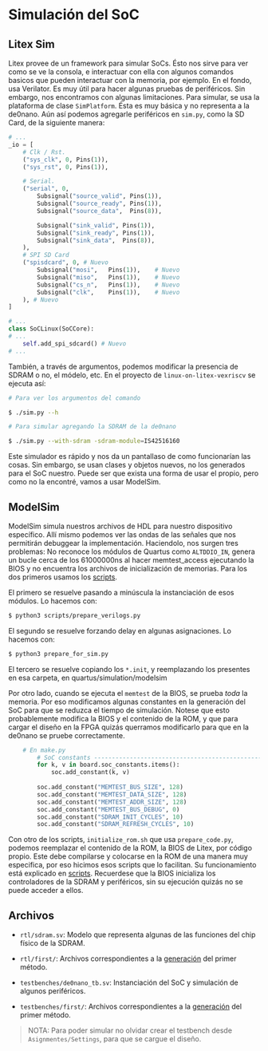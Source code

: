 # Simulación del SoC

## Litex Sim
Litex provee de un framework para simular SoCs. Ésto nos sirve para ver como se ve la consola, e interactuar con ella con algunos comandos basicos que pueden interactuar con la memoria, por ejemplo. En el fondo, usa Verilator. Es muy útil para hacer algunas pruebas de periféricos. Sin embargo, nos encontramos con algunas limitaciones. Para simular, se usa la plataforma de clase `SimPlatform`. Ésta es muy básica y no representa a la de0nano. Aún así podemos agregarle periféricos en `sim.py`, como la SD Card, de la siguiente manera:

``` Python
# ...
_io = [
    # Clk / Rst.
    ("sys_clk", 0, Pins(1)),
    ("sys_rst", 0, Pins(1)),

    # Serial.
    ("serial", 0,
        Subsignal("source_valid", Pins(1)),
        Subsignal("source_ready", Pins(1)),
        Subsignal("source_data",  Pins(8)),

        Subsignal("sink_valid", Pins(1)),
        Subsignal("sink_ready", Pins(1)),
        Subsignal("sink_data",  Pins(8)),
    ),
    # SPI SD Card
    ("spisdcard", 0, # Nuevo
        Subsignal("mosi",   Pins(1)),    # Nuevo
        Subsignal("miso",   Pins(1)),    # Nuevo
        Subsignal("cs_n",   Pins(1)),    # Nuevo
        Subsignal("clk",    Pins(1)),    # Nuevo
    ), # Nuevo
]

# ...
class SoCLinux(SoCCore):
# ...    
    self.add_spi_sdcard() # Nuevo
# ...
```

También, a través de argumentos, podemos modificar la presencia de SDRAM o no, el módelo, etc. En el proyecto de `linux-on-litex-vexriscv` se ejecuta así:

``` Bash
# Para ver los argumentos del comando

$ ./sim.py --h

# Para simular agregando la SDRAM de la de0nano

$ ./sim.py --with-sdram -sdram-module=IS42516160
```

Este simulador es rápido y nos da un pantallaso de como funcionarían las cosas. Sin embargo, se usan clases y objetos nuevos, no los generados para el SoC nuestro. Puede ser que exista una forma de usar el propio, pero como no la encontré, vamos a usar ModelSim.

## ModelSim

ModelSim simula nuestros archivos de HDL para nuestro dispositivo específico. Allí mismo podemos ver las ondas de las señales que nos permitirán debuggear la implementación. Haciendolo, nos surgen tres problemas: No reconoce los módulos de Quartus como `ALTDDIO_IN`, genera un bucle cerca de los 61000000ns al hacer memtest_access ejecutando la BIOS y no encuentra los archivos de inicialización de memorias. Para los dos primeros usamos los [scripts](../scripts/README.md).

El primero se resuelve pasando a minúscula la instanciación de esos módulos. Lo hacemos con:

``` Bash
$ python3 scripts/prepare_verilogs.py
```

El segundo se resuelve forzando delay en algunas asignaciones. Lo hacemos con:

``` Bash
$ python3 prepare_for_sim.py
```

El tercero se resuelve copiando los `*.init`, y reemplazando los presentes en esa carpeta, en quartus/simulation/modelsim

Por otro lado, cuando se ejecuta el `memtest` de la BIOS, se prueba *toda* la memoria. Por eso modificamos algunas constantes en la generación del SoC para que se reduzca el tiempo de simulación. Notese que esto probablemente modifica la BIOS y el contenido de la ROM, y que para cargar el diseño en la FPGA quizás querramos modificarlo para que en la de0nano se pruebe correctamente.

``` Python
    # En make.py
        # SoC constants ----------------------------------------------------------------------------
        for k, v in board.soc_constants.items():
            soc.add_constant(k, v)
        
        soc.add_constant("MEMTEST_BUS_SIZE", 128)
        soc.add_constant("MEMTEST_DATA_SIZE", 128)
        soc.add_constant("MEMTEST_ADDR_SIZE", 128)
        soc.add_constant("MEMTEST_BUS_DEBUG", 0)
        soc.add_constant("SDRAM_INIT_CYCLES", 10)
        soc.add_constant("SDRAM_REFRESH_CYCLES", 10)
```

Con otro de los scripts, `initialize_rom.sh` que usa `prepare_code.py`, podemos reemplazar el contenido de la ROM, la BIOS de Litex, por código propio. Este debe compilarse y colocarse en la ROM de una manera muy especifica, por eso hicimos esos scripts que lo facilitan. Su funcionamiento está explicado en [scripts](../scripts/README.md). Recuerdese que la BIOS inicializa los controladores de la SDRAM y periféricos, sin su ejecución quizás no se puede acceder a ellos.

## Archivos

- `rtl/sdram.sv`: Modelo que representa algunas de las funciones del chip físico de la SDRAM.

- `rtl/first/`: Archivos correspondientes a la [generación](../gen/README.md) del primer método.

- `testbenches/de0nano_tb.sv`: Instanciación del SoC y simulación de algunos periféricos.

- `testbenches/first/`: Archivos correspondientes a la [generación](../gen/README.md) del primer método.

> NOTA: Para poder simular no olvidar crear el testbench desde `Asignmentes/Settings`, para que se cargue el diseño.